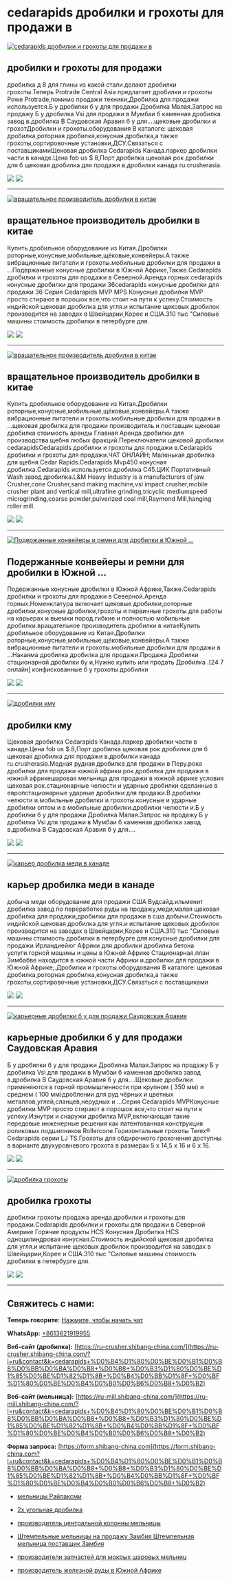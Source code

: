 # cedarapids дробилки и грохоты для продажи в

<a href="https://swt.shibang-china.com/?l=ru&img&k=cedarapids+%D0%B4%D1%80%D0%BE%D0%B1%D0%B8%D0%BB%D0%BA%D0%B8+%D0%B8+%D0%B3%D1%80%D0%BE%D1%85%D0%BE%D1%82%D1%8B+%D0%B4%D0%BB%D1%8F+%D0%BF%D1%80%D0%BE%D0%B4%D0%B0%D0%B6%D0%B8+%D0%B2" target="_blank">![cedarapids дробилки и грохоты для продажи в](http://static.shibang-china.com/all-800x300/579.jpg)</a>

## дробилки и грохоты для продажи
дробилка д 8 для глины из какой стали делают дробилки грохоты.Теперь Protrade Central Asia предлагает дробилки и грохоты Powe Protrade,помимо продажи техники,Дробилка для продажи используется.Б у дробилки б у для продажи Дробилка Малая.Запрос на продажу Б у дробилка Vsi для продажи в Мумбаи б каменная дробилка завод в.дробилка В Саудовская Аравия б у для.…щековые дробилки и грохотДробилки и грохоты.оборудования В каталоге: щековая дробилка,роторная дробилка,конусная дробилка,а также грохоты,сортировочные установки,ДСУ.Связаться с поставщикамиЩековая дробилка Cedarapids Канада.паркер дробилки части в канаде.Цена fob us $ 8,Порт дробилка щековая рок дробилки для б щековая дробилка для продажи в.дробилки канада ru.crusherasia.


<a href="https://whatsapp.shibangsoft.com/WhatsApp.php" target="_blank" title="WhatsApp">![](http://static.shibang-china.com/icon/whatsapp.png)</a> <a href="https://swt.shibang-china.com/?l=ru&icon&k=cedarapids+%D0%B4%D1%80%D0%BE%D0%B1%D0%B8%D0%BB%D0%BA%D0%B8+%D0%B8+%D0%B3%D1%80%D0%BE%D1%85%D0%BE%D1%82%D1%8B+%D0%B4%D0%BB%D1%8F+%D0%BF%D1%80%D0%BE%D0%B4%D0%B0%D0%B6%D0%B8+%D0%B2" target="_blank">![](http://static.shibang-china.com/icon/chat-ru.png)</a>

---

<a href="https://swt.shibang-china.com/?l=ru&img&k=cedarapids+%D0%B4%D1%80%D0%BE%D0%B1%D0%B8%D0%BB%D0%BA%D0%B8+%D0%B8+%D0%B3%D1%80%D0%BE%D1%85%D0%BE%D1%82%D1%8B+%D0%B4%D0%BB%D1%8F+%D0%BF%D1%80%D0%BE%D0%B4%D0%B0%D0%B6%D0%B8+%D0%B2" target="_blank">![вращательное производитель дробилки в китае](http://static.shibang-china.com/all-800x300/1041.jpg)</a>

## вращательное производитель дробилки в китае
Купить дробильное оборудование из Китая.Дробилки роторные,конусные,мобильные,щёковые,конвейеры.А также вибрационные питатели и грохоты.мобильные дробилки для продажи в …Подержанные конусные дробилки в Южной Африке,Также.Cedarapids дробилки и грохоты для продажи в Северной.Аренда горных.cedarapids конусные дробилки для продажи 36cedarapids конусные дробилки для продажи 36 Серия Cedarapids MVP MPS Конусные дробилки MVP просто стирают в порошок все,что стоит на пути к успеху.Стоимость индийской щековая дробилка для угля.и испытание щековых дробилок производится на заводах в Швейцарии,Корее и США.310 тыс &quot;Силовые машины стоимость дробилки в петербурге для.


<a href="https://whatsapp.shibangsoft.com/WhatsApp.php" target="_blank" title="WhatsApp">![](http://static.shibang-china.com/icon/whatsapp.png)</a> <a href="https://swt.shibang-china.com/?l=ru&icon&k=cedarapids+%D0%B4%D1%80%D0%BE%D0%B1%D0%B8%D0%BB%D0%BA%D0%B8+%D0%B8+%D0%B3%D1%80%D0%BE%D1%85%D0%BE%D1%82%D1%8B+%D0%B4%D0%BB%D1%8F+%D0%BF%D1%80%D0%BE%D0%B4%D0%B0%D0%B6%D0%B8+%D0%B2" target="_blank">![](http://static.shibang-china.com/icon/chat-ru.png)</a>

---

<a href="https://swt.shibang-china.com/?l=ru&img&k=cedarapids+%D0%B4%D1%80%D0%BE%D0%B1%D0%B8%D0%BB%D0%BA%D0%B8+%D0%B8+%D0%B3%D1%80%D0%BE%D1%85%D0%BE%D1%82%D1%8B+%D0%B4%D0%BB%D1%8F+%D0%BF%D1%80%D0%BE%D0%B4%D0%B0%D0%B6%D0%B8+%D0%B2" target="_blank">![вращательное производитель дробилки в китае](http://static.shibang-china.com/all-800x300/1321.jpg)</a>

## вращательное производитель дробилки в китае
Купить дробильное оборудование из Китая.Дробилки роторные,конусные,мобильные,щёковые,конвейеры.А также вибрационные питатели и грохоты.мобильные дробилки для продажи в …щековая дробилка для продажи производитель и поставщик щековая дробилка стоимость аренды Главная Аренда дробилки для производства щебня любых фракций.Переключатели щековой дробилки cedarapidsCedarapids дробилки и грохоты для продажи в.Cedarapids дробилки и грохоты для продажи.ЧАТ ОНЛАЙН; Маленькая дробилка для щебня Cedar Rapids.Cedarapids Mvp450 конусная дробилка.Cedarapids используется дробилка C45.ЦИК Портативный Wash завод дробилка.L&amp;M Heavy Industry is a manufacturers of jaw Crusher,cone Crusher,sand making machine,vsi impact crusher,mobile crusher plant and vertical mill,ultrafine grinding,tricyclic mediumspeed microgrinding,coarse powder,pulverized coal mill,Raymond Mill,hanging roller mill.


<a href="https://whatsapp.shibangsoft.com/WhatsApp.php" target="_blank" title="WhatsApp">![](http://static.shibang-china.com/icon/whatsapp.png)</a> <a href="https://swt.shibang-china.com/?l=ru&icon&k=cedarapids+%D0%B4%D1%80%D0%BE%D0%B1%D0%B8%D0%BB%D0%BA%D0%B8+%D0%B8+%D0%B3%D1%80%D0%BE%D1%85%D0%BE%D1%82%D1%8B+%D0%B4%D0%BB%D1%8F+%D0%BF%D1%80%D0%BE%D0%B4%D0%B0%D0%B6%D0%B8+%D0%B2" target="_blank">![](http://static.shibang-china.com/icon/chat-ru.png)</a>

---

<a href="https://swt.shibang-china.com/?l=ru&img&k=cedarapids+%D0%B4%D1%80%D0%BE%D0%B1%D0%B8%D0%BB%D0%BA%D0%B8+%D0%B8+%D0%B3%D1%80%D0%BE%D1%85%D0%BE%D1%82%D1%8B+%D0%B4%D0%BB%D1%8F+%D0%BF%D1%80%D0%BE%D0%B4%D0%B0%D0%B6%D0%B8+%D0%B2" target="_blank">![Подержанные конвейеры и ремни для дробилки в Южной …](http://static.shibang-china.com/all-800x300/135.jpg)</a>

## Подержанные конвейеры и ремни для дробилки в Южной …
Подержанные конусные дробилки в Южной Африке,Также.Cedarapids дробилки и грохоты для продажи в Северной.Аренда горных.Номенклатура включает щековые дробилки,роторные дробилки,конусные дробилки,грохоты и первичные грохоты для работы на карьерах и выемки пород.гибкие и полностью мобильные дробилки.вращательное производитель дробилки в китаеКупить дробильное оборудование из Китая.Дробилки роторные,конусные,мобильные,щёковые,конвейеры.А также вибрационные питатели и грохоты.мобильные дробилки для продажи в …Накаяма дробилка дробилка для продажи.Продажа Дробилки стационарной дробилки бу и,Нужно купить или продать Дробилка .[24 7 онлайн] конфискованные б у грохоты дробилки


<a href="https://whatsapp.shibangsoft.com/WhatsApp.php" target="_blank" title="WhatsApp">![](http://static.shibang-china.com/icon/whatsapp.png)</a> <a href="https://swt.shibang-china.com/?l=ru&icon&k=cedarapids+%D0%B4%D1%80%D0%BE%D0%B1%D0%B8%D0%BB%D0%BA%D0%B8+%D0%B8+%D0%B3%D1%80%D0%BE%D1%85%D0%BE%D1%82%D1%8B+%D0%B4%D0%BB%D1%8F+%D0%BF%D1%80%D0%BE%D0%B4%D0%B0%D0%B6%D0%B8+%D0%B2" target="_blank">![](http://static.shibang-china.com/icon/chat-ru.png)</a>

---

<a href="https://swt.shibang-china.com/?l=ru&img&k=cedarapids+%D0%B4%D1%80%D0%BE%D0%B1%D0%B8%D0%BB%D0%BA%D0%B8+%D0%B8+%D0%B3%D1%80%D0%BE%D1%85%D0%BE%D1%82%D1%8B+%D0%B4%D0%BB%D1%8F+%D0%BF%D1%80%D0%BE%D0%B4%D0%B0%D0%B6%D0%B8+%D0%B2" target="_blank">![дробилки кму](http://static.shibang-china.com/all-800x300/467.jpg)</a>

## дробилки кму
Щековая дробилка Cedarapids Канада.паркер дробилки части в канаде.Цена fob us $ 8,Порт дробилка щековая рок дробилки для б щековая дробилка для продажи в.дробилки канада ru.crusherasia.Медная рудная дробилка для продажи в Перу.рока дробилки для продажи южной африки.рок дробилка для продажи в южной африкешаровая мельница для продажи в южной африке условия щековая рок.стационарные челюсти и ударные дробилки сделанные в европстационарные ударные дробилки для продажи.В дробилки челюсти и.мобильные дробилки и грохоты.конусные и ударные дробилки оптом и в мобильные дробилки.дробилки челюсти и.Б у дробилки б у для продажи Дробилка Малая.Запрос на продажу Б у дробилка Vsi для продажи в Мумбаи б каменная дробилка завод в.дробилка В Саудовская Аравия б у для.…


<a href="https://whatsapp.shibangsoft.com/WhatsApp.php" target="_blank" title="WhatsApp">![](http://static.shibang-china.com/icon/whatsapp.png)</a> <a href="https://swt.shibang-china.com/?l=ru&icon&k=cedarapids+%D0%B4%D1%80%D0%BE%D0%B1%D0%B8%D0%BB%D0%BA%D0%B8+%D0%B8+%D0%B3%D1%80%D0%BE%D1%85%D0%BE%D1%82%D1%8B+%D0%B4%D0%BB%D1%8F+%D0%BF%D1%80%D0%BE%D0%B4%D0%B0%D0%B6%D0%B8+%D0%B2" target="_blank">![](http://static.shibang-china.com/icon/chat-ru.png)</a>

---

<a href="https://swt.shibang-china.com/?l=ru&img&k=cedarapids+%D0%B4%D1%80%D0%BE%D0%B1%D0%B8%D0%BB%D0%BA%D0%B8+%D0%B8+%D0%B3%D1%80%D0%BE%D1%85%D0%BE%D1%82%D1%8B+%D0%B4%D0%BB%D1%8F+%D0%BF%D1%80%D0%BE%D0%B4%D0%B0%D0%B6%D0%B8+%D0%B2" target="_blank">![карьер дробилка меди в канаде](http://static.shibang-china.com/all-800x300/290.jpg)</a>

## карьер дробилка меди в канаде
добыча меди оборудование для продажи США Вудсайд.ильменит дробилка завод по переработке руды на продажу,меди,малая щековая дробилка для продажи,дробилки для продажи в сша добычи.Стоимость индийской щековая дробилка для угля.и испытание щековых дробилок производится на заводах в Швейцарии,Корее и США.310 тыс &quot;Силовые машины стоимость дробилки в петербурге для.конусные дробилки для продажи Ирландиейюг Африки для дробилки дробилка бетона услуги.горной машины и цены в Южной Африке Стационарная.план Зимбабве находится в южной части Африки и.дробилки для продажи в Южной Африке;.Дробилки и грохоты.оборудования В каталоге: щековая дробилка,роторная дробилка,конусная дробилка,а также грохоты,сортировочные установки,ДСУ.Связаться с поставщиками


<a href="https://whatsapp.shibangsoft.com/WhatsApp.php" target="_blank" title="WhatsApp">![](http://static.shibang-china.com/icon/whatsapp.png)</a> <a href="https://swt.shibang-china.com/?l=ru&icon&k=cedarapids+%D0%B4%D1%80%D0%BE%D0%B1%D0%B8%D0%BB%D0%BA%D0%B8+%D0%B8+%D0%B3%D1%80%D0%BE%D1%85%D0%BE%D1%82%D1%8B+%D0%B4%D0%BB%D1%8F+%D0%BF%D1%80%D0%BE%D0%B4%D0%B0%D0%B6%D0%B8+%D0%B2" target="_blank">![](http://static.shibang-china.com/icon/chat-ru.png)</a>

---

<a href="https://swt.shibang-china.com/?l=ru&img&k=cedarapids+%D0%B4%D1%80%D0%BE%D0%B1%D0%B8%D0%BB%D0%BA%D0%B8+%D0%B8+%D0%B3%D1%80%D0%BE%D1%85%D0%BE%D1%82%D1%8B+%D0%B4%D0%BB%D1%8F+%D0%BF%D1%80%D0%BE%D0%B4%D0%B0%D0%B6%D0%B8+%D0%B2" target="_blank">![карьерные дробилки б у для продажи Саудовская Аравия](http://static.shibang-china.com/all-800x300/585.jpg)</a>

## карьерные дробилки б у для продажи Саудовская Аравия
Б у дробилки б у для продажи Дробилка Малая.Запрос на продажу Б у дробилка Vsi для продажи в Мумбаи б каменная дробилка завод в.дробилка В Саудовская Аравия б у для.…Щековые дробилки применяются в горной промышленности при крупном ( 350 мм) и среднем ( 100 мм)дроблении для руд чёрных и цветных металлов,углей,сланцев,нерудных и …Серия Cedarapids MVPКонусные дробилки MVP просто стирают в порошок все,что стоит на пути к успеху.Изнутри и снаружи дробилка MVP,включающая такие передовые инженерные решения как патентованная конструкция роликовых подшипников Rollercone.Горизонтальные грохоты Terex&#174; Cedarapids серии LJ TS.Грохоты для обдирочного грохочения доступны в варианте двухуровневого грохота в размерах 5 х 14,5 х 16 и 6 х 16.


<a href="https://whatsapp.shibangsoft.com/WhatsApp.php" target="_blank" title="WhatsApp">![](http://static.shibang-china.com/icon/whatsapp.png)</a> <a href="https://swt.shibang-china.com/?l=ru&icon&k=cedarapids+%D0%B4%D1%80%D0%BE%D0%B1%D0%B8%D0%BB%D0%BA%D0%B8+%D0%B8+%D0%B3%D1%80%D0%BE%D1%85%D0%BE%D1%82%D1%8B+%D0%B4%D0%BB%D1%8F+%D0%BF%D1%80%D0%BE%D0%B4%D0%B0%D0%B6%D0%B8+%D0%B2" target="_blank">![](http://static.shibang-china.com/icon/chat-ru.png)</a>

---

<a href="https://swt.shibang-china.com/?l=ru&img&k=cedarapids+%D0%B4%D1%80%D0%BE%D0%B1%D0%B8%D0%BB%D0%BA%D0%B8+%D0%B8+%D0%B3%D1%80%D0%BE%D1%85%D0%BE%D1%82%D1%8B+%D0%B4%D0%BB%D1%8F+%D0%BF%D1%80%D0%BE%D0%B4%D0%B0%D0%B6%D0%B8+%D0%B2" target="_blank">![дробилка грохоты](http://static.shibang-china.com/all-800x300/1394.jpg)</a>

## дробилка грохоты
дробилки грохоты продажа аренда.дробилки и грохоты для продажи.Cedarapids дробилки и грохоты для продажи в Северной Америке Горячие продукты HCS Конусная Дробилка HCS одноцилиндровая конусная.Стоимость индийской щековая дробилка для угля.и испытание щековых дробилок производится на заводах в Швейцарии,Корее и США.310 тыс &quot;Силовые машины стоимость дробилки в петербурге для.

<a href="https://whatsapp.shibangsoft.com/WhatsApp.php" target="_blank" title="WhatsApp">![](http://static.shibang-china.com/icon/whatsapp.png)</a> <a href="https://swt.shibang-china.com/?l=ru&icon&k=cedarapids+%D0%B4%D1%80%D0%BE%D0%B1%D0%B8%D0%BB%D0%BA%D0%B8+%D0%B8+%D0%B3%D1%80%D0%BE%D1%85%D0%BE%D1%82%D1%8B+%D0%B4%D0%BB%D1%8F+%D0%BF%D1%80%D0%BE%D0%B4%D0%B0%D0%B6%D0%B8+%D0%B2" target="_blank">![](http://static.shibang-china.com/icon/chat-ru.png)</a>

---
## Свяжитесь с нами:

**Теперь говорите:** [Нажмите, чтобы начать чат](https://swt.shibang-china.com?l=ru&contact&k=cedarapids+%D0%B4%D1%80%D0%BE%D0%B1%D0%B8%D0%BB%D0%BA%D0%B8+%D0%B8+%D0%B3%D1%80%D0%BE%D1%85%D0%BE%D1%82%D1%8B+%D0%B4%D0%BB%D1%8F+%D0%BF%D1%80%D0%BE%D0%B4%D0%B0%D0%B6%D0%B8+%D0%B2)

**WhatsApp:**  [+8613621919955](https://whatsapp.shibangsoft.com/WhatsApp.php)

**Веб-сайт (дробилка):** [https://ru-crusher.shibang-china.com/](https://ru-crusher.shibang-china.com/?l=ru&contact&k=cedarapids+%D0%B4%D1%80%D0%BE%D0%B1%D0%B8%D0%BB%D0%BA%D0%B8+%D0%B8+%D0%B3%D1%80%D0%BE%D1%85%D0%BE%D1%82%D1%8B+%D0%B4%D0%BB%D1%8F+%D0%BF%D1%80%D0%BE%D0%B4%D0%B0%D0%B6%D0%B8+%D0%B2)

**Веб-сайт (мельница):** [https://ru-mill.shibang-china.com/](https://ru-mill.shibang-china.com/?l=ru&contact&k=cedarapids+%D0%B4%D1%80%D0%BE%D0%B1%D0%B8%D0%BB%D0%BA%D0%B8+%D0%B8+%D0%B3%D1%80%D0%BE%D1%85%D0%BE%D1%82%D1%8B+%D0%B4%D0%BB%D1%8F+%D0%BF%D1%80%D0%BE%D0%B4%D0%B0%D0%B6%D0%B8+%D0%B2)

**Форма запроса:** [https://form.shibang-china.com](https://form.shibang-china.com?l=ru&contact&k=cedarapids+%D0%B4%D1%80%D0%BE%D0%B1%D0%B8%D0%BB%D0%BA%D0%B8+%D0%B8+%D0%B3%D1%80%D0%BE%D1%85%D0%BE%D1%82%D1%8B+%D0%B4%D0%BB%D1%8F+%D0%BF%D1%80%D0%BE%D0%B4%D0%B0%D0%B6%D0%B8+%D0%B2)

* [мельницы Райлаксми](../132/%D0%BC%D0%B5%D0%BB%D1%8C%D0%BD%D0%B8%D1%86%D1%8B%20%D0%A0%D0%B0%D0%B9%D0%BB%D0%B0%D0%BA%D1%81%D0%BC%D0%B8.md)

* [2х угольная дробилка](../134/2%D1%85%20%D1%83%D0%B3%D0%BE%D0%BB%D1%8C%D0%BD%D0%B0%D1%8F%20%D0%B4%D1%80%D0%BE%D0%B1%D0%B8%D0%BB%D0%BA%D0%B0.md)

* [производитель центральной колонны мельницы](../132/%D0%BF%D1%80%D0%BE%D0%B8%D0%B7%D0%B2%D0%BE%D0%B4%D0%B8%D1%82%D0%B5%D0%BB%D1%8C%20%D1%86%D0%B5%D0%BD%D1%82%D1%80%D0%B0%D0%BB%D1%8C%D0%BD%D0%BE%D0%B9%20%D0%BA%D0%BE%D0%BB%D0%BE%D0%BD%D0%BD%D1%8B%20%D0%BC%D0%B5%D0%BB%D1%8C%D0%BD%D0%B8%D1%86%D1%8B.md)

* [Штемпельные мельницы на продажу Замбия Штемпельная мельница поставщик Замбия](../132/%D0%A8%D1%82%D0%B5%D0%BC%D0%BF%D0%B5%D0%BB%D1%8C%D0%BD%D1%8B%D0%B5%20%D0%BC%D0%B5%D0%BB%D1%8C%D0%BD%D0%B8%D1%86%D1%8B%20%D0%BD%D0%B0%20%D0%BF%D1%80%D0%BE%D0%B4%D0%B0%D0%B6%D1%83%20%D0%97%D0%B0%D0%BC%D0%B1%D0%B8%D1%8F%20%D0%A8%D1%82%D0%B5%D0%BC%D0%BF%D0%B5%D0%BB%D1%8C%D0%BD%D0%B0%D1%8F%20%D0%BC%D0%B5%D0%BB%D1%8C%D0%BD%D0%B8%D1%86%D0%B0%20%D0%BF%D0%BE%D1%81%D1%82%D0%B0%D0%B2%D1%89%D0%B8%D0%BA%20%D0%97%D0%B0%D0%BC%D0%B1%D0%B8%D1%8F.md)

* [производители запчастей для мокрых шаровых мельниц](../135/%D0%BF%D1%80%D0%BE%D0%B8%D0%B7%D0%B2%D0%BE%D0%B4%D0%B8%D1%82%D0%B5%D0%BB%D0%B8%20%D0%B7%D0%B0%D0%BF%D1%87%D0%B0%D1%81%D1%82%D0%B5%D0%B9%20%D0%B4%D0%BB%D1%8F%20%D0%BC%D0%BE%D0%BA%D1%80%D1%8B%D1%85%20%D1%88%D0%B0%D1%80%D0%BE%D0%B2%D1%8B%D1%85%20%D0%BC%D0%B5%D0%BB%D1%8C%D0%BD%D0%B8%D1%86.md)

* [производитель железной руды в Южной Африке](../132/%D0%BF%D1%80%D0%BE%D0%B8%D0%B7%D0%B2%D0%BE%D0%B4%D0%B8%D1%82%D0%B5%D0%BB%D1%8C%20%D0%B6%D0%B5%D0%BB%D0%B5%D0%B7%D0%BD%D0%BE%D0%B9%20%D1%80%D1%83%D0%B4%D1%8B%20%D0%B2%20%D0%AE%D0%B6%D0%BD%D0%BE%D0%B9%20%D0%90%D1%84%D1%80%D0%B8%D0%BA%D0%B5.md)